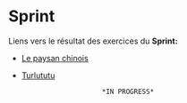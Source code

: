 
# Sprint


Liens vers le résultat des exercices du **Sprint:**

* [Le paysan chinois](https://makemya.github.io/progressive-enhancement/)
* [Turlututu](https://makemya.github.io/progressive-enhancement/exercice-integration-turlututu/)

                          *IN PROGRESS*


